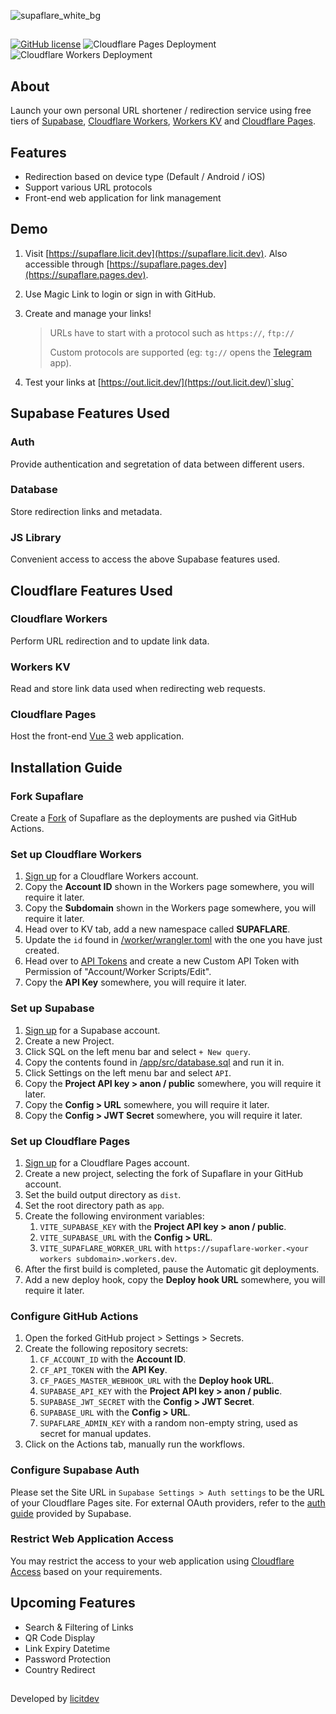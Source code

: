 
![supaflare_white_bg](https://user-images.githubusercontent.com/26413686/136743018-6f8923a6-8a3c-44f0-b6ec-b970a9f30b94.png)

##

[![GitHub license](https://img.shields.io/github/license/supaflare/supaflare.svg)](https://github.com/supaflare/supaflare/blob/master/LICENSE)
![Cloudflare Pages Deployment](https://github.com/supaflare/supaflare/workflows/Cloudflare%20Pages%20Deployment/badge.svg)
![Cloudflare Workers Deployment](https://github.com/supaflare/supaflare/workflows/Cloudflare%20Workers%20Deployment/badge.svg)

## About

Launch your own personal URL shortener / redirection service using free tiers of [Supabase](https://supabase.io), [Cloudflare Workers](https://workers.cloudflare.com), [Workers KV](https://developers.cloudflare.com/workers/runtime-apis/kv) and [Cloudflare Pages](https://pages.cloudflare.com).

## Features

- Redirection based on device type (Default / Android / iOS)
- Support various URL protocols
- Front-end web application for link management

## Demo

1. Visit [https://supaflare.licit.dev](https://supaflare.licit.dev). Also accessible through [https://supaflare.pages.dev](https://supaflare.pages.dev).
2. Use Magic Link to login or sign in with GitHub.
3. Create and manage your links!

   > URLs have to start with a protocol such as `https://`, `ftp://`
   > 
   > Custom protocols are supported (eg: `tg://` opens the [Telegram](https://telegram.org) app).

5. Test your links at [https://out.licit.dev/](https://out.licit.dev/)`slug`

## Supabase Features Used

### Auth

Provide authentication and segretation of data between different users.

### Database

Store redirection links and metadata.

### JS Library

Convenient access to access the above Supabase features used.

## Cloudflare Features Used

### Cloudflare Workers

Perform URL redirection and to update link data.

### Workers KV

Read and store link data used when redirecting web requests.

### Cloudflare Pages

Host the front-end [Vue 3](https://v3.vuejs.org) web application.

## Installation Guide

### Fork Supaflare
Create a [Fork](https://github.com/supaflare/supaflare/fork) of Supaflare as the deployments are pushed via GitHub Actions.

### Set up Cloudflare Workers

1. [Sign up](https://dash.cloudflare.com/sign-up/workers) for a Cloudflare Workers account.
2. Copy the **Account ID** shown in the Workers page somewhere, you will require it later.
3. Copy the **Subdomain** shown in the Workers page somewhere, you will require it later.
4. Head over to KV tab, add a new namespace called **SUPAFLARE**.
5. Update the `id` found in [/worker/wrangler.toml](worker/wrangler.toml) with the one you have just created.
6. Head over to [API Tokens](https://dash.cloudflare.com/profile/api-tokens) and create a new Custom API Token with Permission of "Account/Worker Scripts/Edit".
7. Copy the **API Key** somewhere, you will require it later. 

### Set up Supabase

1. [Sign up](https://app.supabase.io) for a Supabase account.
2. Create a new Project.
3. Click SQL on the left menu bar and select `+ New query`.
4. Copy the contents found in [/app/src/database.sql](app/src/database.sql) and run it in.
5. Click Settings on the left menu bar and select `API`.
6. Copy the **Project API key > anon / public** somewhere, you will require it later.
7. Copy the **Config > URL** somewhere, you will require it later.
8. Copy the **Config > JWT Secret** somewhere, you will require it later.

### Set up Cloudflare Pages

1. [Sign up](https://dash.cloudflare.com/sign-up/pages) for a Cloudflare Pages account.
2. Create a new project, selecting the fork of Supaflare in your GitHub account.
3. Set the build output directory as `dist`.
4. Set the root directory path as `app`.
5. Create the following environment variables:
   1. `VITE_SUPABASE_KEY` with the **Project API key > anon / public**.
	2. `VITE_SUPABASE_URL` with the **Config > URL**.
	3. `VITE_SUPAFLARE_WORKER_URL` with `https://supaflare-worker.<your workers subdomain>.workers.dev`.
6. After the first build is completed, pause the Automatic git deployments.
7. Add a new deploy hook, copy the **Deploy hook URL** somewhere, you will require it later.

### Configure GitHub Actions

1. Open the forked GitHub project > Settings > Secrets.
2. Create the following repository secrets:
   1. `CF_ACCOUNT_ID` with the **Account ID**.
   2. `CF_API_TOKEN` with the **API Key**.
   3. `CF_PAGES_MASTER_WEBHOOK_URL` with the **Deploy hook URL**.
   4. `SUPABASE_API_KEY` with the **Project API key > anon / public**.
   5. `SUPABASE_JWT_SECRET` with the **Config > JWT Secret**.
   6. `SUPABASE_URL` with the **Config > URL**.
   7. `SUPAFLARE_ADMIN_KEY` with a random non-empty string, used as secret for manual updates.
3. Click on the Actions tab, manually run the workflows.

### Configure Supabase Auth

Please set the Site URL in `Supabase Settings > Auth settings` to be the URL of your Cloudflare Pages site.
For external OAuth providers, refer to the [auth guide](https://supabase.io/docs/guides/auth) provided by Supabase.

### Restrict Web Application Access

You may restrict the access to your web application using [Cloudflare Access](https://www.cloudflare.com/teams/access/) based on your requirements.

## Upcoming Features

- Search & Filtering of Links
- QR Code Display
- Link Expiry Datetime
- Password Protection
- Country Redirect

##

Developed by [licitdev](https://github.com/licitdev)
